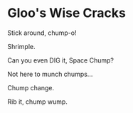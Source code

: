 # Gloo's Wise Cracks

Stick around, chump-o!

Shrimple.

Can you even DIG it, Space Chump?

Not here to munch chumps...

Chump change.

Rib it, chump wump.
